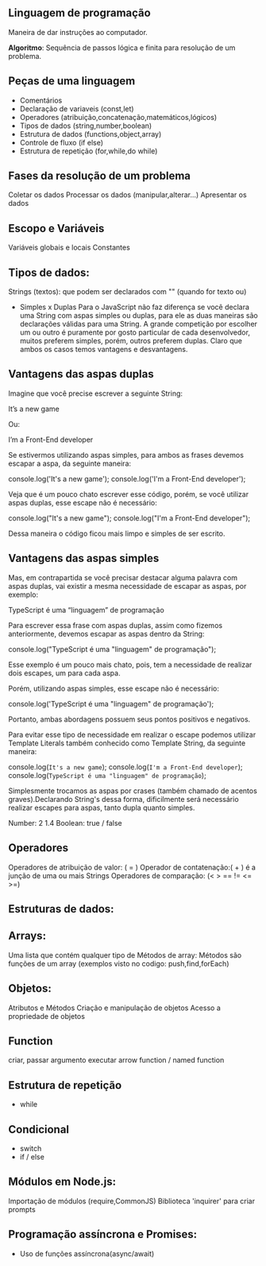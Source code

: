 ## Linguagem de programação

Maneira de dar instruções ao computador.

**Algoritmo**: Sequência de passos lógica e finita para resolução de um problema.

## Peças de uma linguagem
- Comentários 
- Declaração de variaveis (const,let)
- Operadores (atribuição,concatenação,matemáticos,lógicos)
- Tipos de dados (string,number,boolean)
- Estrutura de dados (functions,object,array)
- Controle de fluxo (if else)
- Estrutura de repetição (for,while,do while)

## Fases da resolução de um problema

Coletar os dados
Processar os dados (manipular,alterar...)
Apresentar os dados

## Escopo e Variáveis
Variáveis globais e locais 
Constantes

## Tipos de dados:
Strings (textos): que podem ser declarados com "" (quando for texto ou)
- Simples x Duplas
Para o JavaScript não faz diferença se você declara uma String com aspas simples ou duplas, para ele as duas maneiras são declarações válidas para uma String. A grande competição por escolher um ou outro é puramente por gosto particular de cada desenvolvedor, muitos preferem simples, porém, outros preferem duplas. Claro que ambos os casos temos vantagens e desvantagens.

## Vantagens das aspas duplas
Imagine que você precise escrever a seguinte String:

It’s a new game

Ou:

I’m a Front-End developer

Se estivermos utilizando aspas simples, para ambos as frases devemos escapar a aspa, da seguinte maneira:

console.log('It\'s a new game');
console.log('I\'m a Front-End developer');

Veja que é um pouco chato escrever esse código, porém, se você utilizar aspas duplas, esse escape não é necessário:

console.log("It's a new game");
console.log("I'm a Front-End developer");

Dessa maneira o código ficou mais limpo e simples de ser escrito.

## Vantagens das aspas simples
Mas, em contrapartida se você precisar destacar alguma palavra com aspas duplas, vai existir a mesma necessidade de escapar as aspas, por exemplo:

TypeScript é uma “linguagem” de programação

Para escrever essa frase com aspas duplas, assim como fizemos anteriormente, devemos escapar as aspas dentro da String:

console.log("TypeScript é uma \"linguagem\" de programação");

Esse exemplo é um pouco mais chato, pois, tem a necessidade de realizar dois escapes, um para cada aspa.

Porém, utilizando aspas simples, esse escape não é necessário:

console.log('TypeScript é uma "linguagem" de programação');

Portanto, ambas abordagens possuem seus pontos positivos e negativos.

Para evitar esse tipo de necessidade em realizar o escape podemos utilizar Template Literals também conhecido como Template String, da seguinte maneira:

console.log(`It's a new game`);
console.log(`I'm a Front-End developer`);
console.log(`TypeScript é uma "linguagem" de programação`);

Simplesmente trocamos as aspas por crases (também chamado de acentos graves).Declarando String's dessa forma, dificilmente será necessário realizar escapes para aspas, tanto dupla quanto simples.

Number: 2 1.4
Boolean: true / false
## Operadores 

Operadores de atribuição de valor: ( = )
Operador de contatenação:( + ) é a junção de uma ou mais Strings 
Operadores de comparação: (< > == != <= >=)


## Estruturas de dados:

## Arrays:
Uma lista que contém qualquer tipo de 
Métodos de array: Métodos são funções de um array (exemplos visto no codigo: push,find,forEach)

## Objetos:
Atributos e Métodos
Criação e manipulação de objetos
Acesso a propriedade de objetos

## Function 
criar, passar argumento
executar 
arrow function / named function

## Estrutura de repetição

- while

## Condicional 
- switch
- if / else

## Módulos em Node.js:

Importação de módulos (require,CommonJS)
Biblioteca 'inquirer' para criar prompts 

## Programação assíncrona e Promises:

- Uso de funções assíncrona(async/await)
